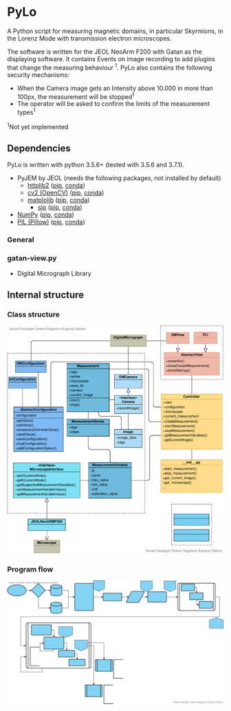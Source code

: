 # PyLo

A Python script for measuring magnetic domains, in particular Skyrmions, in the Lorenz 
Mode with transmission electron microscopes. 

The software is written for the JEOL NeoArm F200 with Gatan as the displaying software. It 
contains Events on image recording to add plugins that change the measuring behaviour
<sup>1</sup>. PyLo also contains the following security mechanisms:

- When the Camera image gets an Intensity above 10.000 in more than 100px, the measurement
  will be stopped<sup>1</sup>
- The operator will be asked to confirm the limits of the measurement types<sup>1</sup>

<sup>1</sup>Not yet implemented

## Dependencies

PyLo is written with python 3.5.6+ (tested with 3.5.6 and 3.7.1).

- PyJEM by JEOL (needs the following packages, not installed by default)
  - [httplib2](https://github.com/httplib2/httplib2) 
    ([pip](https://pypi.org/project/httplib2/), 
    [conda](https://anaconda.org/conda-forge/httplib2))
  - [cv2 (OpenCV)](https://opencv.org/) 
    ([pip](https://pypi.org/project/opencv-python/), 
    [conda](https://anaconda.org/conda-forge/opencv))
  - [matplolib](https://matplotlib.org/) 
    ([pip](https://pypi.org/project/matplotlib/), 
    [conda](https://anaconda.org/conda-forge/matplotlib))
    - [sip](https://www.riverbankcomputing.com/software/sip/) 
      ([pip](https://pypi.org/project/sip/),
      [conda](https://anaconda.org/anaconda/sip))
- [NumPy](https://numpy.org/) ([pip](https://pypi.org/project/numpy/), 
  [conda](https://anaconda.org/anaconda/numpy))
- [PIL (Pillow)](https://python-pillow.org/) 
  ([pip](https://pypi.org/project/Pillow/), 
  [conda](https://anaconda.org/anaconda/pillow))

### General

### gatan-view.py
- Digital Micrograph Library

## Internal structure

### Class structure 

<img src="docs/pylo-Page-1.svg" />

### Program flow

<img src="docs/pylo-Page-2.svg" />